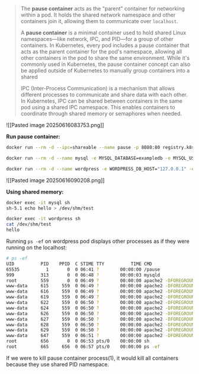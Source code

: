 >The **pause container** acts as the "parent" container for networking within a pod. It holds the shared network namespace and other containers join it, allowing them to communicate over `localhost`.
>
>A **pause container** is a minimal container used to hold shared Linux namespaces—like network, IPC, and PID—for a group of other containers. In Kubernetes, every pod includes a pause container that acts as the parent container for the pod's namespace, allowing all other containers in the pod to share the same environment. While it's commonly used in Kubernetes, the pause container concept can also be applied outside of Kubernetes to manually group containers into a shared
>
>IPC (Inter-Process Communication) is a mechanism that allows different processes to communicate and share data with each other. In Kubernetes, IPC can be shared between containers in the same pod using a shared IPC namespace. This enables containers to coordinate through shared memory or semaphores when needed.

![[Pasted image 20250616083753.png]]

**Run pause container:**
```bash
docker run --rm -d --ipc=shareable --name pause -p 8080:80 registry.k8s.io/pause:3.10
```

```bash
docker run --rm -d --name mysql -e MYSQL_DATABASE=exampledb -e MYSQL_USER=exampleuser -e MYSQL_PASSWORD=examplepass -e MYSQL_RANDOM_ROOT_PASSWORD=1 --net=container:pause --ipc=container:pause --pid=container:pause mysql:8
```

```bash
docker run --rm -d --name wordpress -e WORDPRESS_DB_HOST="127.0.0.1" -e WORDPRESS_DB_USER=exampleuser -e WORDPRESS_DB_PASSWORD=examplepass -e WORDPRESS_DB_NAME=exampledb --net=container:pause --ipc=container:pause --pid=container:pause wordpress:6.1.1
```

![[Pasted image 20250616090208.png]]

**Using shared memory:**
```bash
docker exec -it mysql sh
sh-5.1 echo hello > /dev/shm/test

docker exec -it wordpress sh
cat /dev/shm/test
hello
```

Running `ps -ef` on wordpress pod displays other processes as if they were running on the localhost:

```bash
# ps -ef
UID          PID    PPID  C STIME TTY          TIME CMD
65535          1       0  0 06:41 ?        00:00:00 /pause
999          313       0  0 06:48 ?        00:00:03 mysqld
root         559       0  0 06:49 ?        00:00:00 apache2 -DFOREGROUND
www-data     615     559  0 06:49 ?        00:00:00 apache2 -DFOREGROUND
www-data     616     559  0 06:49 ?        00:00:00 apache2 -DFOREGROUND
www-data     619     559  0 06:49 ?        00:00:00 apache2 -DFOREGROUND
www-data     622     559  0 06:50 ?        00:00:00 apache2 -DFOREGROUND
www-data     624     559  0 06:50 ?        00:00:00 apache2 -DFOREGROUND
www-data     626     559  0 06:50 ?        00:00:00 apache2 -DFOREGROUND
www-data     627     559  0 06:50 ?        00:00:00 apache2 -DFOREGROUND
www-data     628     559  0 06:50 ?        00:00:00 apache2 -DFOREGROUND
www-data     629     559  0 06:50 ?        00:00:00 apache2 -DFOREGROUND
www-data     647     559  0 06:51 ?        00:00:00 apache2 -DFOREGROUND
root         656       0  0 06:53 pts/0    00:00:00 sh
root         665     656  0 06:57 pts/0    00:00:00 ps -ef
```

If we were to kill pause container process(1), it would kill all containers because they use shared PID namespace.